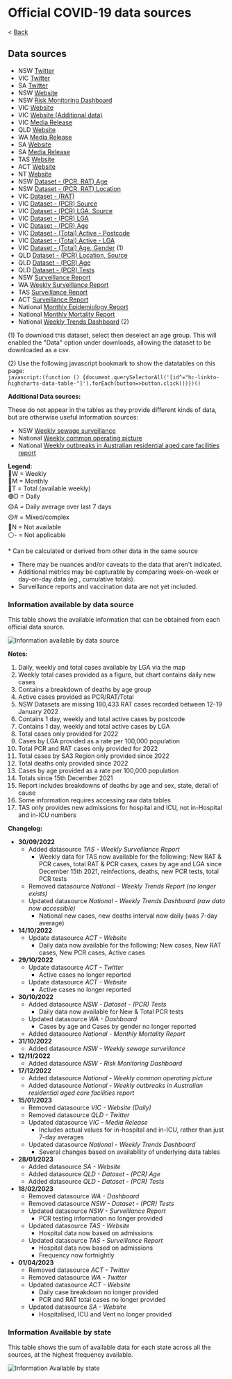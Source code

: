 # Official COVID-19 data sources

< [Back](README.md)

## Data sources

 * NSW	[Twitter](https://twitter.com/NSWHealth)
 * VIC	[Twitter](https://twitter.com/VicGovDH)
 * SA	[Twitter](https://twitter.com/SAHealth)
 * NSW	[Website](https://www.health.nsw.gov.au/Infectious/covid-19/Pages/stats-nsw.aspx)
 * NSW	[Risk Monitoring Dashboard](https://aci.health.nsw.gov.au/covid-19/critical-intelligence-unit/dashboard)
 * VIC	[Website](https://www.coronavirus.vic.gov.au/victorian-coronavirus-covid-19-data)
 * VIC	[Website (Additional data)](https://www.coronavirus.vic.gov.au/victorian-coronavirus-covid-19-data)
 * VIC	[Media Release](https://www.health.vic.gov.au/media-centre/media-releases)
 * QLD	[Website](https://www.qld.gov.au/health/conditions/health-alerts/coronavirus-covid-19/queensland-covid-19-statistics)
 * WA	[Media Release](https://ww2.health.wa.gov.au/News/Media-releases-listing-page)
 * SA	[Website](https://www.sahealth.sa.gov.au/wps/wcm/connect/public+content/sa+health+internet/conditions/infectious+diseases/covid-19/response/latest+updates/covid-19+dashboard)
 * SA	[Media Release](https://www.sahealth.sa.gov.au/wps/wcm/connect/public+content/sa+health+internet/about+us/news+and+media/all+media+releases?mr-sort=date-desc&mr-pg=1)
 * TAS	[Website](https://www.coronavirus.tas.gov.au/facts/tasmanian-statistics)
 * ACT	[Website](https://www.covid19.act.gov.au/updates/act-covid-19-statistics)
 * NT	[Website](https://health.nt.gov.au/covid-19/data)
 * NSW	[Dataset - (PCR, RAT) Age](https://data.nsw.gov.au/data/dataset/nsw-covid-19-cases-by-age-range/resource/4b03bc25-ab4b-46c0-bb3e-0c839c9915c5)
 * NSW	[Dataset - (PCR, RAT) Location](https://data.nsw.gov.au/data/dataset/covid-19-cases-by-location/resource/5d63b527-e2b8-4c42-ad6f-677f14433520)
 * VIC	[Dataset - (RAT)](https://discover.data.vic.gov.au/dataset/all-victorian-rat-sars-cov-2-cases-by-local-government-area-postcode/resource/a7c149f8-4ad3-4768-84b3-477a054f80bb)
 * VIC	[Dataset - (PCR) Source](https://discover.data.vic.gov.au/dataset/all-victorian-sars-cov-2cases-by-acquired-source/resource/d35dd0fb-5288-4194-8f77-373e2b2cc44d)
 * VIC	[Dataset - (PCR) LGA, Source](https://discover.data.vic.gov.au/dataset/all-victorian-sars-cov-2-cases-by-local-government-area-postcode-and-acquired-source/resource/890da9b3-0976-4de3-8028-e0c22b9a0e09)
 * VIC	[Dataset - (PCR) LGA](https://discover.data.vic.gov.au/dataset/all-victorian-sars-cov-2-cases-by-local-government-area/resource/cc6d89f4-046c-4486-b4a9-63a58fcf9785)
 * VIC	[Dataset - (PCR) Age](https://discover.data.vic.gov.au/dataset/all-victorian-sars-cov-2-cases-by-age-group/resource/b98245c0-f42c-4df8-bced-62f5bcde67f6)
 * VIC	[Dataset - (Total) Active  - Postcode](https://docs.google.com/spreadsheets/d/e/2PACX-1vTwXSqlP56q78lZKxc092o6UuIyi7VqOIQj6RM4QmlVPgtJZfbgzv0a3X7wQQkhNu8MFolhVwMy4VnF/pub?gid=0&single=true&output=csv)
 * VIC	[Dataset - (Total) Active  - LGA](https://docs.google.com/spreadsheets/d/e/2PACX-1vQ9oKYNQhJ6v85dQ9qsybfMfc-eaJ9oKVDZKx-VGUr6szNoTbvsLTzpEaJ3oW_LZTklZbz70hDBUt-d/pub?gid=0&single=true&output=csv)
 * VIC	[Dataset - (Total) Age, Gender](https://public.tableau.com/views/GenderAgeGroup/CasesDashboard?%3Alanguage=en-US&%3Aembed=y&%3Aembed_code_version=3&%3AloadOrderID=4&%3Adisplay_count=y&publish=yes&%3Aorigin=viz_share_link&%3Asize=1056%2C25&&%3AshowVizHome=n&%3Atabs=n&%3AapiID=host2#navType=1&navSrc=Parse) (1)
 * QLD	[Dataset - (PCR) Location, Source](https://www.data.qld.gov.au/dataset/queensland-covid-19-case-line-list-location-source-of-infection)
 * QLD	[Dataset - (PCR) Age](https://www.data.qld.gov.au/dataset/queensland-covid-19-case-line-list-age-groups)
 * QLD	[Dataset - (PCR) Tests](https://www.data.qld.gov.au/dataset/queensland-covid-19-pathology-testing-totals)
 * NSW	[Surveillance Report](https://www.health.nsw.gov.au/Infectious/covid-19/Pages/weekly-reports.aspx)
 * WA	[Weekly Surveillance Report](https://ww2.health.wa.gov.au/Articles/F_I/Infectious-disease-data/COVID19-Weekly-Surveillance-Report)
 * TAS	[Surveillance Report](https://www.coronavirus.tas.gov.au/facts/tasmanian-statistics/weekly-report)
 * ACT	[Surveillance Report](https://www.covid19.act.gov.au/updates/act-covid-19-statistics)
 * National	[Monthly Epidemiology Report](https://www1.health.gov.au/internet/main/publishing.nsf/Content/novel_coronavirus_2019_ncov_weekly_epidemiology_reports_australia_2020.htm)
 * National	[Monthly Mortality Report](https://www.abs.gov.au/statistics/health/causes-death/related-articles)
 * National	[Weekly Trends Dashboard](https://www.health.gov.au/health-alerts/covid-19/case-numbers-and-statistics) (2)

(1) To download this dataset, select then deselect an age group. This will enabled the "Data" option under downloads, allowing the dataset to be downloaded as a csv.

(2) Use the following javascript bookmark to show the datatables on this page:  
```javascript:(function () {document.querySelectorAll('[id^="hc-linkto-highcharts-data-table-"]').forEach(button=>button.click())})()```

**Additional Data sources:**  

These do not appear in the tables as they provide different kinds of data, but are otherwise useful information sources:

 * NSW	[Weekly sewage surveillance](https://www.health.nsw.gov.au/Infectious/covid-19/Pages/sewage-surveillance-weekly-result.aspx)
 * National	[Weekly common operating picture](https://www.health.gov.au/resources/collections/coronavirus-covid-19-common-operating-picture)
 * National	[Weekly outbreaks in Australian residential aged care facilities report](https://www.health.gov.au/resources/collections/covid-19-outbreaks-in-australian-residential-aged-care-facilities)
 
**Legend:**  
🔵W = Weekly  
🔵M = Monthly  
🔵T = Total (available weekly)  
🟢D = Daily  
🟡A = Daily average over last 7 days  
🟡# = Mixed/complex  
🔴N = Not available  
⚪- = Not applicable

\* Can be calculated or derived from other data in the same source

 * There may be nuances and/or caveats to the data that aren't indicated.
 * Additional metrics may be capturable by comparing week-on-week or day-on-day data (eg., cumulative totals).
 * Surveillance reports and vaccination data are not yet included.

### Information available by data source

This table shows the available information that can be obtained from each official data source.

![Information available by data source](../data/InformationByDataSource_20230401.PNG)

**Notes:**
1. Daily, weekly and total cases available by LGA via the map
2. Weekly total cases provided as a figure, but chart contains daily new cases
3. Contains a breakdown of deaths by age group
4. Active cases provided as PCR/RAT/Total
5. NSW Datasets are missing 180,433 RAT cases recorded between 12-19 January 2022
6. Contains 1 day, weekly and total active cases by postcode
7. Contains 1 day, weekly and total active cases by LGA
8. Total cases only provided for 2022
9. Cases by LGA provided as a rate per 100,000 population
10. Total PCR and RAT cases only provided for 2022
11. Total cases by SA3 Region only provided since 2022
12. Total deaths only provided since 2022
13. Cases by age provided as a rate per 100,000 population
14.	Totals since 15th December 2021
15.	Report includes breakdowns of deaths by age and sex, state, detail of cause
16.	Some information requires accessing raw data tables
17.	TAS only provides new admissions for hospital and ICU, not in-Hospital and in-ICU numbers

**Changelog:**

 - **30/09/2022**
   - Added datasource *TAS - Weekly Surveillance Report*
     - Weekly data for TAS now available for the following: New RAT & PCR cases, total RAT & PCR cases, cases by age and LGA since December 15th 2021, reinfections, deaths, new PCR tests, total PCR tests
   - Removed datasource *National - Weekly Trends Report (no longer exists)*
   - Updated datasource *National - Weekly Trends Dashboard (raw data now accessible)*
     - National new cases, new deaths interval now daily (was 7-day average)
 - **14/10/2022**
   - Update datasource *ACT - Website*
	 - Daily data now available for the following: New cases, New RAT cases, New PCR cases, Active cases
 - **29/10/2022**
   - Update datasource *ACT - Twitter*
	 - Active cases no longer reported
   - Update datasource *ACT - Website*
	 - Active cases no longer reported
 - **30/10/2022**
   - Added datasource *NSW - Dataset - (PCR) Tests*
	 - Daily data now available for New & Total PCR tests
   - Updated datasource *WA - Dashboard*
	 - Cases by age and Cases by gender no longer reported
   - Added datasource *National - Monthly Mortality Report*
 - **31/10/2022**
   - Added datasource *NSW - Weekly sewage surveillance*
 - **12/11/2022**
   - Added datasource *NSW - Risk Monitoring Dashboard*
 - **17/12/2022**
   - Added datasource *National - Weekly common operating picture*
   - Added datasource *National - Weekly outbreaks in Australian residential aged care facilities report*
 - **15/01/2023**
   - Removed datasource *VIC - Website (Daily)*
   - Removed datasource *QLD - Twitter*
   - Updated datasource *VIC - Media Release*
	 - Includes actual values for in-hospital and in-ICU, rather than just 7-day averages
   - Updated datasource *National - Weekly Trends Dashboard*
	 - Several changes based on availability of underlying data tables
 - **28/01/2023**
   - Added datasource *SA - Website*
   - Added datasource *QLD - Dataset - (PCR) Age*
   - Added datasource *QLD - Dataset - (PCR) Tests*
 - **18/02/2023**
   - Removed datasource *WA - Dashboard*
   - Removed datasource *NSW - Dataset - (PCR) Tests*
   - Updated datasource *NSW - Surveillance Report*
	 - PCR testing information no longer provided
   - Updated datasource *TAS - Website*
	 - Hospital data now based on admissions
   - Updated datasource *TAS - Surveillance Report*
	 - Hospital data now based on admissions
	 - Frequency now fortnightly
 - **01/04/2023**
   - Removed datasource *ACT - Twitter*
   - Removed datasource *WA - Twitter*
   - Updated datasource *ACT - Website*
	 - Daily case breakdown no longer provided
	 - PCR and RAT total cases no longer provided
   - Updated datasource *SA - Website*
	 - Hospitalised, ICU and Vent no longer provided

### Information Available by state

This table shows the sum of available data for each state across all the sources, at the highest frequency available.

![Information Available by state](../data/InformationAvailableByState_20230401.PNG)